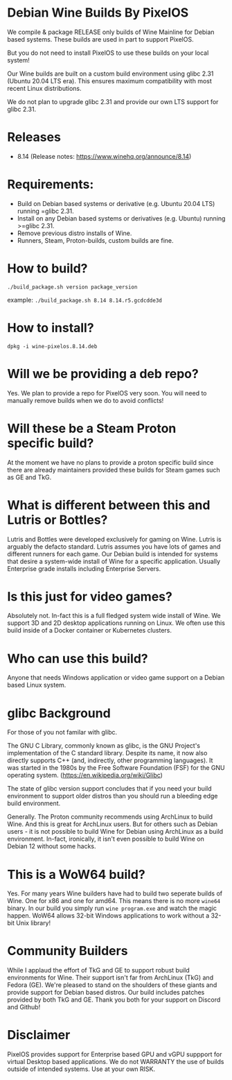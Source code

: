 # Debian Wine Builds By PixelOS
We compile & package RELEASE only builds of Wine Mainline for Debian based systems. These builds are used in part to support PixelOS.

But you do not need to install PixelOS to use these builds on your local system!

Our Wine builds are built on a custom build environment using glibc 2.31 (Ubuntu 20.04 LTS era). This ensures maximum compatibility with most recent Linux distributions.

We do not plan to upgrade glibc 2.31 and provide our own LTS support for glibc 2.31.

# Releases
- 8.14 (Release notes: https://www.winehq.org/announce/8.14)

# Requirements:
- Build on Debian based systems or derivative (e.g. Ubuntu 20.04 LTS) running =glibc 2.31.
- Install on any Debian based systems or derivatives (e.g. Ubuntu) running >=glibc 2.31.
- Remove previous distro installs of Wine.
- Runners, Steam, Proton-builds, custom builds are fine.

# How to build?
```./build_package.sh version package_version```

example: ```./build_package.sh 8.14 8.14.r5.gcdcdde3d```

# How to install?
```dpkg -i wine-pixelos.8.14.deb```

# Will we be providing a deb repo?
Yes. We plan to provide a repo for PixelOS very soon. You will need to manually remove builds when we do to avoid conflicts!

# Will these be a Steam Proton specific build?
At the moment we have no plans to provide a proton specific build since there are already maintainers provided these builds for Steam games such as GE and TkG.

# What is different between this and Lutris or Bottles?
Lutris and Bottles were developed exclusively for gaming on Wine. Lutris is arguably the defacto standard. Lutris assumes you have lots of games and different runners for each game. Our Debian build is intended for systems that desire a system-wide install of Wine for a specific application. Usually Enterprise grade installs including Enterprise Servers.

# Is this just for video games?
Absolutely not. In-fact this is a full fledged system wide install of Wine. We support 3D and 2D desktop applications running on Linux. We often use this build inside of a Docker container or Kubernetes clusters.

# Who can use this build?
Anyone that needs Windows application or video game support on a Debian based Linux system.

# glibc Background
For those of you not familar with glibc.

The GNU C Library, commonly known as glibc, is the GNU Project's implementation of the C standard library. Despite its name, it now also directly supports C++ (and, indirectly, other programming languages). It was started in the 1980s by the Free Software Foundation (FSF) for the GNU operating system. (https://en.wikipedia.org/wiki/Glibc)

The state of glibc version support concludes that if you need your build environment to support older distros than you should run a bleeding edge build environment.

Generally. The Proton community recommends using ArchLinux to build Wine. And this is great for ArchLinux users. But for others such as Debian users - it is not possible to build Wine for Debian using ArchLinux as a build environment. In-fact, ironically, it isn't even possible to build Wine on Debian 12 without some hacks.

# This is a WoW64 build?
Yes. For many years Wine builders have had to build two seperate builds of Wine. One for x86 and one for amd64. This means there is no more ```wine64``` binary. In our build you simply run ```wine program.exe``` and watch the magic happen. WoW64 allows 32-bit Windows applications to work without a 32-bit Unix library!

# Community Builders
While I applaud the effort of TkG and GE to support robust build environments for Wine. Their support isn't far from ArchLinux (TkG) and Fedora (GE). We're pleased to stand on the shoulders of these giants and provide support for Debian based distros. Our build includes patches provided by both TkG and GE. Thank you both for your support on Discord and Github!

# Disclaimer
PixelOS provides support for Enterprise based GPU and vGPU suppport for virtual Desktop based applications. We do not WARRANTY the use of builds outside of intended systems. Use at your own RISK.
